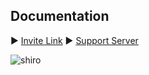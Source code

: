 ## Documentation
► [Invite Link](https://goo.gl/KbFYzT)
► [Support Server](https://discord.gg/ypEBGHB)


![shiro](https://i.imgur.com/hq7t1v1.jpg)

